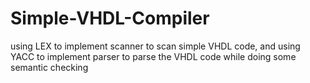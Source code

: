 # Simple-VHDL-Compiler
using LEX to implement scanner to scan simple VHDL code, and using YACC to implement parser to parse the VHDL code while doing some semantic checking
